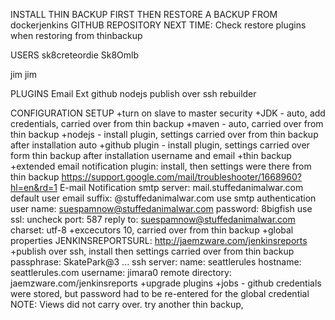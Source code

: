 INSTALL THIN BACKUP FIRST THEN RESTORE A BACKUP FROM dockerjenkins GITHUB REPOSITORY
NEXT TIME: Check restore plugins when restoring from thinbackup

USERS
sk8creteordie
Sk8Omlb

jim
jim

PLUGINS
Email Ext
github
nodejs
publish over ssh
rebuilder

CONFIGURATION SETUP
+turn on slave to master security
+JDK - auto, add credentials, carried over from thin backup
+maven - auto, carried over from thin backup
+nodejs - install plugin, settings carried over from thin backup after installation auto
+github plugin - install plugin, settings carried over form thin backup after installation username and email
+thin backup
+extended email notification plugin: install, then settings were there from thin backup https://support.google.com/mail/troubleshooter/1668960?hl=en&rd=1
    E-mail Notification
    smtp server: mail.stuffedanimalwar.com
    default user email suffix: @stuffedanimalwar.com
    use smtp authentication
    user name: suespamnow@stuffedanimalwar.com
    password: 8bigfish
    use ssl: uncheck
    port: 587
    reply to: suespamnow@stuffedanimalwar.com
    charset: utf-8
+excecutors 10, carried over from thin backup
+global properties JENKINSREPORTSURL: http://jaemzware.com/jenkinsreports
+publish over ssh, install then settings carried over from thin backup
    passphrase: SkatePark@3
    ...
    ssh server:
    name: seattlerules
    hostname: seattlerules.com
    username: jimara0
    remote directory: jaemzware.com/jenkinsreports
+upgrade plugins
+jobs - github credentials were stored, but password had to be re-entered for the global credential
NOTE: Views did not carry over. try another thin backup, 


